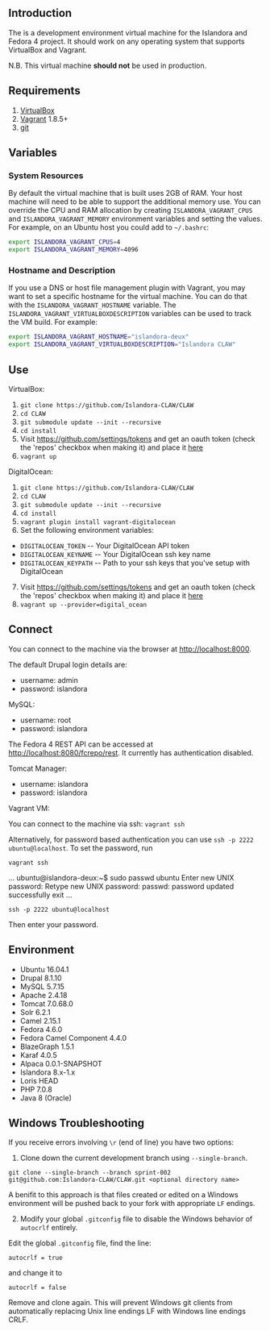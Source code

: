 ## Introduction

The is a development environment virtual machine for the Islandora and Fedora 4 project. It should work on any operating system that supports VirtualBox and Vagrant.

N.B. This virtual machine **should not** be used in production.

## Requirements

1. [VirtualBox](https://www.virtualbox.org/)
2. [Vagrant](http://www.vagrantup.com/) 1.8.5+
3. [git](https://git-scm.com/)

## Variables

### System Resources

By default the virtual machine that is built uses 2GB of RAM. Your host machine will need to be able to support the additional memory use. You can override the CPU and RAM allocation by creating `ISLANDORA_VAGRANT_CPUS` and `ISLANDORA_VAGRANT_MEMORY` environment variables and setting the values. For example, on an Ubuntu host you could add to `~/.bashrc`:

```bash
export ISLANDORA_VAGRANT_CPUS=4
export ISLANDORA_VAGRANT_MEMORY=4096
```

### Hostname and Description

If you use a DNS or host file management plugin with Vagrant, you may want to set a specific hostname for the virtual machine. You can do that with the `ISLANDORA_VAGRANT_HOSTNAME` variable.  The `ISLANDORA_VAGRANT_VIRTUALBOXDESCRIPTION` variables can be used to track the VM build. For example:

```bash
export ISLANDORA_VAGRANT_HOSTNAME="islandora-deux"
export ISLANDORA_VAGRANT_VIRTUALBOXDESCRIPTION="Islandora CLAW"
```

## Use

VirtualBox:

1. `git clone https://github.com/Islandora-CLAW/CLAW`
2. `cd CLAW`
2. `git submodule update --init --recursive`
3. `cd install`
4. Visit https://github.com/settings/tokens and get an oauth token (check the 'repos' checkbox when making it) and place it [here](https://github.com/dannylamb/CLAW/blob/c3d7c1c74560b8a130ab94f4660b44125a22e457/install/configs/variables#L21)
5. `vagrant up`

DigitalOcean:

1. `git clone https://github.com/Islandora-CLAW/CLAW`
2. `cd CLAW`
3. `git submodule update --init --recursive`
4. `cd install`
5. `vagrant plugin install vagrant-digitalocean`
6. Set the following environment variables:
  * `DIGITALOCEAN_TOKEN` -- Your DigitalOcean API token
  * `DIGITALOCEAN_KEYNAME` -- Your DigitalOcean ssh key name
  * `DIGITALOCEAN_KEYPATH` -- Path to your ssh keys that you've setup with DigitalOcean
7. Visit https://github.com/settings/tokens and get an oauth token (check the 'repos' checkbox when making it) and place it [here](https://github.com/dannylamb/CLAW/blob/c3d7c1c74560b8a130ab94f4660b44125a22e457/install/configs/variables#L21)
8. `vagrant up --provider=digital_ocean`

## Connect

You can connect to the machine via the browser at [http://localhost:8000](http://localhost:8000).

The default Drupal login details are:

  * username: admin
  * password: islandora

MySQL:

  * username: root
  * password: islandora

The Fedora 4 REST API can be accessed at [http://localhost:8080/fcrepo/rest](http://localhost:8080/fcrepo/rest).  It currently has authentication disabled.

Tomcat Manager:

  * username: islandora
  * password: islandora

Vagrant VM:

You can connect to the machine via ssh: `vagrant ssh`

Alternatively, for password based authentication you can use `ssh -p 2222 ubuntu@localhost`. To set the password, run

`vagrant ssh`

...
ubuntu@islandora-deux:~$ sudo passwd ubuntu
Enter new UNIX password:
Retype new UNIX password:
passwd: password updated successfully
exit
...

`ssh -p 2222 ubuntu@localhost`

Then enter your password.

## Environment

- Ubuntu 16.04.1
- Drupal 8.1.10
- MySQL 5.7.15
- Apache 2.4.18
- Tomcat 7.0.68.0
- Solr 6.2.1
- Camel 2.15.1
- Fedora 4.6.0
- Fedora Camel Component 4.4.0
- BlazeGraph 1.5.1
- Karaf 4.0.5
- Alpaca 0.0.1-SNAPSHOT
- Islandora 8.x-1.x
- Loris HEAD
- PHP 7.0.8
- Java 8 (Oracle)

## Windows Troubleshooting

If you receive errors involving `\r` (end of line) you have two options:

1. Clone down the current development branch using `--single-branch`.

  ```
  git clone --single-branch --branch sprint-002 git@github.com:Islandora-CLAW/CLAW.git <optional directory name>
  ```
  A benifit to this approach is that files created or edited on a Windows environment will be pushed back to your fork with appropriate `LF` endings.

2. Modify your global `.gitconfig` file to disable the Windows behavior of `autocrlf` entirely.

  Edit the global `.gitconfig` file, find the line:
  ```
  autocrlf = true
  ```
  and change it to
  ```
  autocrlf = false
  ```
  Remove and clone again. This will prevent Windows git clients from automatically replacing Unix line endings LF with Windows line endings CRLF.
